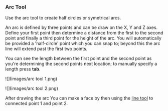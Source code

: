 ### Arc Tool
Use the arc tool to create half circles or symetrical arcs.

An arc is defined by three points and can be draw on the X, Y and Z axes. Define your first point then determine a distance from the first to the second point and finally a third point for the height of the arc. You will automatically be provided a 'half-circle' point which you can snap to; beyond this the arc line will extend past the first two points.


You can see the length between the first point and the second point as you're determining the second points next location; to manually specify a length press **tab**. 

![](images/arc tool 1.png)

![](images/arc tool 2.png)

After drawing the arc You can make a face by then using the [line tool](../tool-library/line-tool.md) to connected point 1 and point 2.

